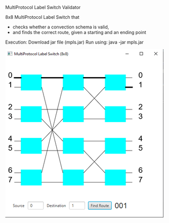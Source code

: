 MultiProtocol Label Switch Validator

8x8 MultiProtocol Label Switch that
 - checks whether a convection schema is valid,
 - and finds the correct route, given a starting and an ending point
 
Execution:
    Download jar file (mpls.jar)
    Run using: java -jar mpls.jar

![Application](images/mpls.png)